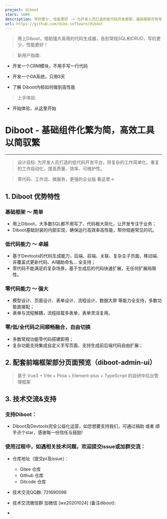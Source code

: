 ```yaml
---
project: diboot
stars: 1604
description: 写的更少, 性能更好 -> 为开发人员打造的低代码开发框架，基础框架可免写90%的SQL，同时具备极强的零代码模型表单页面流程的设计能力和代码生成能力，可在pro-code、low-code、no-code之间自由选择灵活切换，全方位赋能开发。
url: https://github.com/dibo-software/diboot
---
```


> 用上Diboot，借助强大易用的代码生成器，告别常规SQL和CRUD，写的更少，性能更好！

> 新用户指南:

-   开发一个CRM模块，不用手写一行代码
    
-   开发一个OA系统，只用3天
    
-   了解 Diboot内核如何做到高性能
    

> 上手体验:

-   开始体验，从这里开始

Diboot - 基础组件化繁为简，高效工具以简驭繁
==========================

* * *

> 设计目标: 为开发人员打造的低代码开发平台，将复杂的工作简单化、重复的工作自动化，提高质量、效率、可维护性。

> 零代码、工作流、微服务，更强的企业版 看这里->

1\. Diboot 优势特性
---------------

### 基础框架 ～ 简单

-   用上Diboot，大多数SQL都不用写了，代码极大简化，让开发专注于业务；
-   Diboot基础封装的内部实现，确保运行高效率高性能，帮你规避常见的坑。

### 低代码能力 ～ 卓越

-   基于Devtools的代码生成能力，后端、前端、关联、复杂主子页面、移动端、非覆盖式更新代码、AI辅助命名... 全支持；
-   零代码不能满足的复杂场景，基于生成后的代码快速扩展，无任何扩展局限性。

### 零代码能力 ～ 强大

-   模型设计、页面设计、表单设计、流程设计、数据大屏 等能力全支持，多数功能直接配；
-   表单与流程解耦，流程挂载多表单，表单灵活复用。

### 零/低/全代码之间顺畅融合，自由切换

-   多数常规功能零代码搭建即用；
-   复杂功能支持集成自定义手写页面、支持生成前后端代码自由扩展；

2\. 配套前端框架部分页面预览（diboot-admin-ui）
---------------------------------

> 基于 Vue3 + Vite + Pinia + Element-plus + TypeScript 的自研中后台管理框架

3\. 技术交流&支持
-----------

### 支持Diboot：

-   Diboot及Devtools完全公益化运营，如您想要支持我们，可通过捐助 或者 顺手点个star，感谢每一份信任与鼓励!

### 使用过程中，如遇相关技术问题，欢迎提交issue或加群交流：

-   仓库地址（提交pr及issue）：
    
    -   Gitee 仓库
    -   Github 仓库
    -   Gitcode 仓库
-   技术交流QQ群: 731690096
    
-   技术交流微信群 加微信 \[wx20201024\] (备注diboot):
    
-
